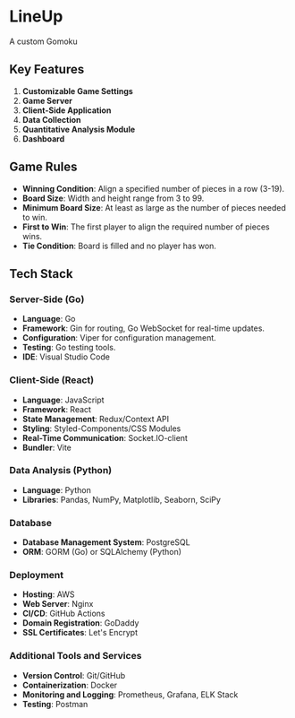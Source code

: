 # LineUp
A custom Gomoku

## Key Features

1.  **Customizable Game Settings**
2.  **Game Server**
3.  **Client-Side Application**
4.  **Data Collection**
5.  **Quantitative Analysis Module**
6.  **Dashboard**

## Game Rules

-   **Winning Condition**: Align a specified number of pieces in a row (3-19).
-   **Board Size**: Width and height range from 3 to 99.
-   **Minimum Board Size**: At least as large as the number of pieces needed to win.
-   **First to Win**: The first player to align the required number of pieces wins.
-   **Tie Condition**: Board is filled and no player has won.

## Tech Stack

### Server-Side (Go)

-   **Language**: Go
-   **Framework**: Gin for routing, Go WebSocket for real-time updates.
-   **Configuration**: Viper for configuration management.
-   **Testing**: Go testing tools.
-   **IDE**: Visual Studio Code

### Client-Side (React)

-   **Language**: JavaScript
-   **Framework**: React
-   **State Management**: Redux/Context API
-   **Styling**: Styled-Components/CSS Modules
-   **Real-Time Communication**: Socket.IO-client
-   **Bundler**: Vite

### Data Analysis (Python)

-   **Language**: Python
-   **Libraries**: Pandas, NumPy, Matplotlib, Seaborn, SciPy

### Database

-   **Database Management System**: PostgreSQL
-   **ORM**: GORM (Go) or SQLAlchemy (Python)

### Deployment

-   **Hosting**: AWS
-   **Web Server**: Nginx
-   **CI/CD**: GitHub Actions
-   **Domain Registration**: GoDaddy
-   **SSL Certificates**: Let's Encrypt

### Additional Tools and Services

-   **Version Control**: Git/GitHub
-   **Containerization**: Docker
-   **Monitoring and Logging**: Prometheus, Grafana, ELK Stack
-   **Testing**: Postman